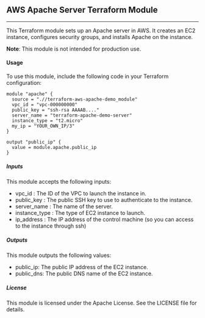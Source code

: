 ## AWS Apache Server Terraform Module
---

This Terraform module sets up an Apache server in AWS. It creates an EC2 instance, configures security groups, and installs Apache on the instance.

**Note**: This module is not intended for production use.

#### Usage

To use this module, include the following code in your Terraform configuration:

```hcl
module "apache" {
  source = ".//terraform-aws-apache-demo_module"
  vpc_id = "vpc-000000000"
  public_key = "ssh-rsa AAAAB...."
  server_name = "terraform-apache-demo-server"
  instance_type = "t2.micro"
  my_ip = "YOUR_OWN_IP/3"
}

output "public_ip" {
  value = module.apache.public_ip
}
```
##### Inputs
This module accepts the following inputs:
- vpc_id : The ID of the VPC to launch the instance in.
- public_key : The public SSH key to use to authenticate to the instance.
- server_name : The name of the server. 
- instance_type : The type of EC2 instance to launch.
- ip_address : The IP address of the control machine (so you can access to the instance through ssh)

##### Outputs 

This module outputs the following values: 
- public_ip: The public IP address of the EC2 instance.
- public_dns: The public DNS name of the EC2 instance.

##### License

This module is licensed under the Apache License. See the LICENSE file for details.

